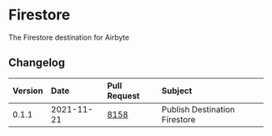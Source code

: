 # Firestore

The Firestore destination for Airbyte

## Changelog

| Version | Date       | Pull Request                                           | Subject                       |
| :------ | :--------- | :----------------------------------------------------- | :---------------------------- |
| 0.1.1   | 2021-11-21 | [8158](https://github.com/airbytehq/airbyte/pull/8158) | Publish Destination Firestore |
